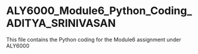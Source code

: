 # ALY6000_Module6_Python_Coding_ADITYA_SRINIVASAN
This file contains the Python coding for the Module6 assignment under ALY6000
